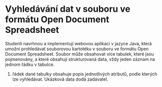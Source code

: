 # Vyhledávání dat v souboru ve formátu Open Document Spreadsheet

Studenti navrhnou a implementují webovou aplikaci v jazyce Java, která umožní prohledávat souborovou kartotéku v souboru ve formátu Open Document Spreadsheet. 
Soubor může obsahovat více tabulek, které jsou pojmenovány, a které obsahují strukturovaná data, vždy jeden záznam na jednom řádku v tabulce. 
1. řádek dané tabulky obsahuje popis jednotlivých atributů, podle kterých lze vyhledávat. Ukázková data dodá zadavatel.
